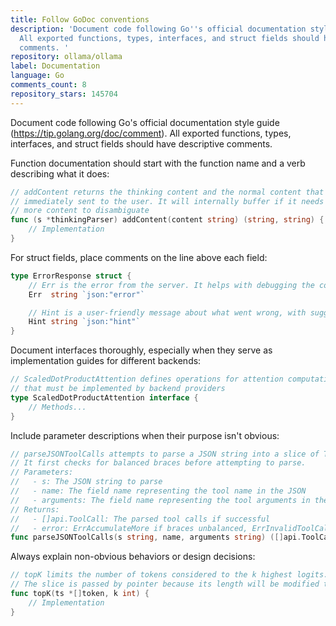```yaml
---
title: Follow GoDoc conventions
description: 'Document code following Go''s official documentation style guide (https://tip.golang.org/doc/comment).
  All exported functions, types, interfaces, and struct fields should have descriptive
  comments. '
repository: ollama/ollama
label: Documentation
language: Go
comments_count: 8
repository_stars: 145704
---
```


Document code following Go's official documentation style guide (https://tip.golang.org/doc/comment). All exported functions, types, interfaces, and struct fields should have descriptive comments. 

Function documentation should start with the function name and a verb describing what it does:

```go
// addContent returns the thinking content and the normal content that should be
// immediately sent to the user. It will internally buffer if it needs to see
// more content to disambiguate
func (s *thinkingParser) addContent(content string) (string, string) {
    // Implementation
}
```

For struct fields, place comments on the line above each field:

```go
type ErrorResponse struct {
    // Err is the error from the server. It helps with debugging the code-path
    Err  string `json:"error"`

    // Hint is a user-friendly message about what went wrong, with suggested troubleshooting
    Hint string `json:"hint"`
}
```

Document interfaces thoroughly, especially when they serve as implementation guides for different backends:

```go
// ScaledDotProductAttention defines operations for attention computation
// that must be implemented by backend providers
type ScaledDotProductAttention interface {
    // Methods...
}
```

Include parameter descriptions when their purpose isn't obvious:

```go
// parseJSONToolCalls attempts to parse a JSON string into a slice of ToolCalls.
// It first checks for balanced braces before attempting to parse.
// Parameters:
//   - s: The JSON string to parse
//   - name: The field name representing the tool name in the JSON
//   - arguments: The field name representing the tool arguments in the JSON
// Returns:
//   - []api.ToolCall: The parsed tool calls if successful
//   - error: ErrAccumulateMore if braces unbalanced, ErrInvalidToolCall if invalid, or nil if successful
func parseJSONToolCalls(s string, name, arguments string) ([]api.ToolCall, error) {
```

Always explain non-obvious behaviors or design decisions:

```go
// topK limits the number of tokens considered to the k highest logits.
// The slice is passed by pointer because its length will be modified to k.
func topK(ts *[]token, k int) {
    // Implementation
}
```